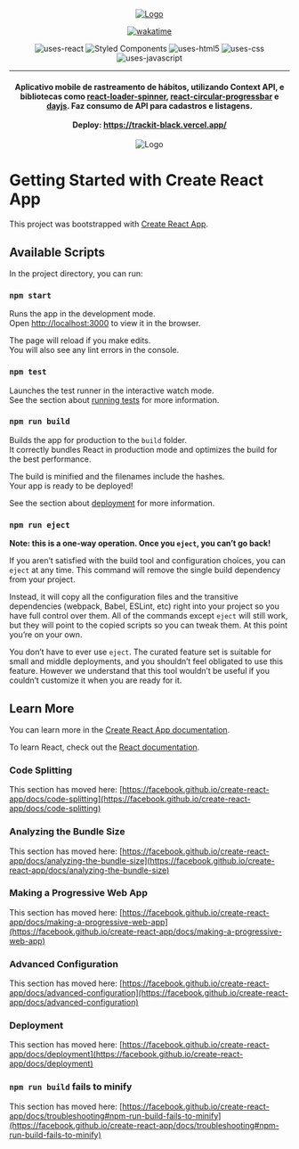 <div align="center"> 
  
  <a href="https://trackit-black.vercel.app/" target="_blank">
    <img src="https://github.com/jeffebido/trackit/blob/main/src/img/logo.png" alt="Logo">
  </a>
  
[![wakatime](https://wakatime.com/badge/user/578c8c26-46da-4b46-a315-3eb46eecfb5a/project/a1e9140f-ed5b-4df5-96d3-d2b56f859789.svg)](https://wakatime.com/badge/user/578c8c26-46da-4b46-a315-3eb46eecfb5a/project/a1e9140f-ed5b-4df5-96d3-d2b56f859789)
  
</div>

<div align="center">

![uses-react](https://img.shields.io/badge/REACT-20232A?style=for-the-badge&logo=react&logoColor=61DAFB)
![Styled Components](https://img.shields.io/badge/styled--components-DB7093?style=for-the-badge&logo=styled-components&logoColor=white)
![uses-html5](https://img.shields.io/badge/HTML5-E34F26?style=for-the-badge&logo=html5&logoColor=white)
![uses-css](https://img.shields.io/badge/CSS3-1572B6?style=for-the-badge&logo=css3&logoColor=white)
![uses-javascript](https://img.shields.io/badge/JavaScript-F7DF1E?style=for-the-badge&logo=javascript&logoColor=black)
  
 </div>
 
  ---
  
 <h4 align="center">
     Aplicativo mobile de rastreamento de hábitos, utilizando Context API, e bibliotecas como <a href="https://www.npmjs.com/package/react-loader-spinner" target="_blank">react-loader-spinner</a>, <a href="https://www.npmjs.com/package/react-circular-progressbar" target="_blank">react-circular-progressbar</a> e <a href="https://day.js.org/" target="_blank">dayjs</a>. Faz consumo de API para cadastros e listagens.
  <br/> <br/>
     Deploy: <a href="https://trackit-black.vercel.app/" target="_blank">https://trackit-black.vercel.app/ </a>
      <br/>
 </h4>
  
<div align="center">
    <img src="https://github.com/jeffebido/trackit/blob/main/src/img/trackit.gif" alt="Logo">
</div>
 
# Getting Started with Create React App

This project was bootstrapped with [Create React App](https://github.com/facebook/create-react-app).

## Available Scripts

In the project directory, you can run:

### `npm start`

Runs the app in the development mode.\
Open [http://localhost:3000](http://localhost:3000) to view it in the browser.

The page will reload if you make edits.\
You will also see any lint errors in the console.

### `npm test`

Launches the test runner in the interactive watch mode.\
See the section about [running tests](https://facebook.github.io/create-react-app/docs/running-tests) for more information.

### `npm run build`

Builds the app for production to the `build` folder.\
It correctly bundles React in production mode and optimizes the build for the best performance.

The build is minified and the filenames include the hashes.\
Your app is ready to be deployed!

See the section about [deployment](https://facebook.github.io/create-react-app/docs/deployment) for more information.

### `npm run eject`

**Note: this is a one-way operation. Once you `eject`, you can’t go back!**

If you aren’t satisfied with the build tool and configuration choices, you can `eject` at any time. This command will remove the single build dependency from your project.

Instead, it will copy all the configuration files and the transitive dependencies (webpack, Babel, ESLint, etc) right into your project so you have full control over them. All of the commands except `eject` will still work, but they will point to the copied scripts so you can tweak them. At this point you’re on your own.

You don’t have to ever use `eject`. The curated feature set is suitable for small and middle deployments, and you shouldn’t feel obligated to use this feature. However we understand that this tool wouldn’t be useful if you couldn’t customize it when you are ready for it.

## Learn More

You can learn more in the [Create React App documentation](https://facebook.github.io/create-react-app/docs/getting-started).

To learn React, check out the [React documentation](https://reactjs.org/).

### Code Splitting

This section has moved here: [https://facebook.github.io/create-react-app/docs/code-splitting](https://facebook.github.io/create-react-app/docs/code-splitting)

### Analyzing the Bundle Size

This section has moved here: [https://facebook.github.io/create-react-app/docs/analyzing-the-bundle-size](https://facebook.github.io/create-react-app/docs/analyzing-the-bundle-size)

### Making a Progressive Web App

This section has moved here: [https://facebook.github.io/create-react-app/docs/making-a-progressive-web-app](https://facebook.github.io/create-react-app/docs/making-a-progressive-web-app)

### Advanced Configuration

This section has moved here: [https://facebook.github.io/create-react-app/docs/advanced-configuration](https://facebook.github.io/create-react-app/docs/advanced-configuration)

### Deployment

This section has moved here: [https://facebook.github.io/create-react-app/docs/deployment](https://facebook.github.io/create-react-app/docs/deployment)

### `npm run build` fails to minify

This section has moved here: [https://facebook.github.io/create-react-app/docs/troubleshooting#npm-run-build-fails-to-minify](https://facebook.github.io/create-react-app/docs/troubleshooting#npm-run-build-fails-to-minify)
